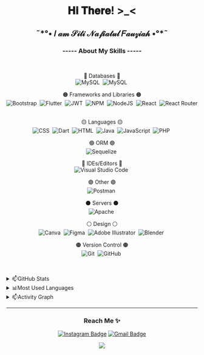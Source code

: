 <h1 align="center">𝐇𝐢 𝐓𝐡𝐞𝐫𝐞! >_<</h1>

<div align="center">
  <h2>˜*°•   𝐼 𝒶𝓂 𝒮𝒾𝓉𝒾 𝒩𝒶𝒻𝒾𝒶𝓉𝓊𝓁 𝐹𝒶𝓊𝓏𝒾𝒶𝒽   •°*˜</h2>
  <!-- <p>I have no special talent. I am only passionately curious.</p> -->
  <!-- <img src="https://img.shields.io/github/followers/nafi-36.svg?style=social&label=Followers&maxAge=2592000" /> -->
</div>

<div align="center">
  <h3>----- About My Skills -----</h3><br>
  
  🔴 Databases 🔴<br>
  ![MySQL](https://img.shields.io/badge/mysql-%2300f.svg?style=for-the-badge&logo=mysql&logoColor=white)&nbsp;
  ![MySQL](https://img.shields.io/badge/firebase-%2300f.svg?style=for-the-badge&logo=firebase&logoColor=white)&nbsp;
  
  🟠 Frameworks and Libraries 🟠<br>
  ![Bootstrap](https://img.shields.io/badge/Bootstrap-563D7C?style=for-the-badge&logo=bootstrap&logoColor=white)&nbsp;
  ![Flutter](https://img.shields.io/badge/Flutter-02569B?style=for-the-badge&logo=flutter&logoColor=white)&nbsp;
  ![JWT](https://img.shields.io/badge/JWT-black?style=for-the-badge&logo=JSON%20web%20tokens)&nbsp;
  ![NPM](https://img.shields.io/badge/NPM-%23000000.svg?style=for-the-badge&logo=npm&logoColor=white)&nbsp;
  ![NodeJS](https://img.shields.io/badge/node.js-6DA55F?style=for-the-badge&logo=node.js&logoColor=white)&nbsp;
  ![React](https://img.shields.io/badge/react-%2320232a.svg?style=for-the-badge&logo=react&logoColor=%2361DAFB)&nbsp;
  ![React Router](https://img.shields.io/badge/React_Router-CA4245?style=for-the-badge&logo=react-router&logoColor=white)&nbsp;  
  
  🟡 Languages 🟡<br>
  ![CSS](https://img.shields.io/badge/CSS3-1572B6?style=for-the-badge&logo=css3&logoColor=white)&nbsp;
  ![Dart](https://img.shields.io/badge/Dart-0175C2?style=for-the-badge&logo=dart&logoColor=white)&nbsp;
  ![HTML](https://img.shields.io/badge/HTML5-E34F26?style=for-the-badge&logo=html5&logoColor=white)&nbsp;
  ![Java](https://img.shields.io/badge/Java-ED8B00?style=for-the-badge&logo=openjdk&logoColor=white)&nbsp; 
  ![JavaScript](https://img.shields.io/badge/JavaScript-323330?style=for-the-badge&logo=javascript&logoColor=F7DF1E)&nbsp;
  ![PHP](https://img.shields.io/badge/PHP-777BB4?style=for-the-badge&logo=php&logoColor=white)&nbsp;
  
  🟢 ORM 🟢<br>
  ![Sequelize](https://img.shields.io/badge/Sequelize-52B0E7?style=for-the-badge&logo=Sequelize&logoColor=white)&nbsp;  
  
  🔵 IDEs/Editors 🔵<br>
  ![Visual Studio Code](https://img.shields.io/badge/Visual%20Studio%20Code-0078d7.svg?style=for-the-badge&logo=visual-studio-code&logoColor=white)&nbsp;  
  
  🟣 Other 🟣<br>
  ![Postman](https://img.shields.io/badge/Postman-FF6C37?style=for-the-badge&logo=postman&logoColor=white)&nbsp;  
  
  ⚫️ Servers ⚫️<br>
  ![Apache](https://img.shields.io/badge/apache-%23D42029.svg?style=for-the-badge&logo=apache&logoColor=white)&nbsp;
 
  ⚪️ Design ⚪️<br>
  ![Canva](https://img.shields.io/badge/Canva-%2300C4CC.svg?style=for-the-badge&logo=Canva&logoColor=white)&nbsp;
  ![Figma](https://img.shields.io/badge/figma-%23F24E1E.svg?style=for-the-badge&logo=figma&logoColor=white)&nbsp;
  ![Adobe Illustrator](https://img.shields.io/badge/adobe%20illustrator-%23FF9A00.svg?style=for-the-badge&logo=adobe%20illustrator&logoColor=white)&nbsp;
  ![Blender](https://img.shields.io/badge/blender-%23F5792A.svg?style=for-the-badge&logo=blender&logoColor=white)&nbsp;  
  
  🟤 Version Control 🟤<br>
  ![Git](https://img.shields.io/badge/git-%23F05033.svg?style=for-the-badge&logo=git&logoColor=white)&nbsp;
  ![GitHub](https://img.shields.io/badge/github-%23121011.svg?style=for-the-badge&logo=github&logoColor=white)&nbsp;  

</div><br><br>

<details>
  <summary>📫GitHub Stats</summary>

  <img  alt="Zia GitHub Stats" src="https://github-readme-stats.vercel.app/api?username=nafi-36&show_icons=true&include_all_commits=true&count_private=true&theme=radical" />


</details>

<details>
  <summary>📊Most Used Languages</summary>

  <img alt="Zia GitHub Most Used Languages" src="https://github-readme-stats.vercel.app/api/top-langs/?username=nafi-36&layout=compact&theme=radical" /><br>

  
</details>

<!-- <details>
  <summary>📊Top Languages</summary>
    
  <img alt="Zia GitHub Most Used Languages" src="https://github-profile-summary-cards.vercel.app/api/cards/repos-per-language?username=nafi-36&theme=monokai" />
  <img alt="Zia GitHub Most Used Languages" src="https://github-profile-summary-cards.vercel.app/api/cards/most-commit-language?username=nafi-36&theme=monokai" />
  
</details> -->


<details>
  <summary>📫Activity Graph</summary>

  <img alt="Siti Nafiatul Fauziah's Contribution Graph" src="https://github-readme-streak-stats.herokuapp.com/?user=nafi-36&theme=radical" />

</details>
<hr>

<h3 align="center">Reach Me ✨</h3>
<div align="center">
 
 [![Instagram Badge](https://img.shields.io/badge/-zhyhya-c13584?style=flat-square&logo=instagram&logoColor=white&link=https://www.instagram.com/zhyhya/)](https://www.instagram.com/zhyhya/) [![Gmail Badge](https://img.shields.io/badge/-jeonnafi123@gmail.com-c14438?style=flat-square&logo=Gmail&logoColor=white&link=mailto:jeonnafi123@gmail.com)](mailto:jeonnafi123@gmail.com) 
<!-- [![Linkedin Badge](https://img.shields.io/badge/-fadillaratna-blue?style=flat-square&logo=Linkedin&logoColor=white&link=https://www.linkedin.com/in/fadillaratna)](https://www.linkedin.com/in/fadillaratna) -->
  
</div>

<div align="center">
  <img src="https://condaluna.com/assets/stickers/thank-you-pling.gif" />
</div>  
